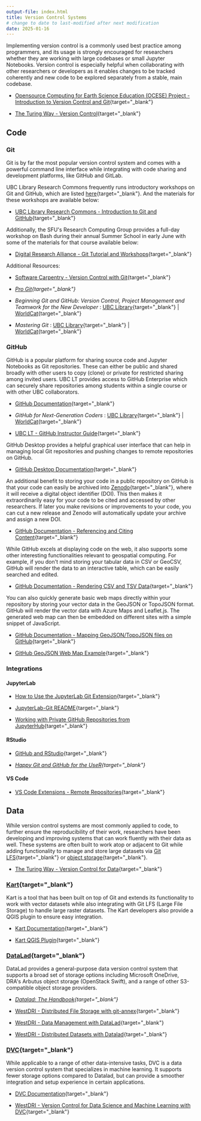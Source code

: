 ```yaml
---
output-file: index.html
title: Version Control Systems
# change to date to last-modified after next modification
date: 2025-01-16
---
```


Implementing version control is a commonly used best practice among programmers,
and its usage is strongly encouraged for researchers whether they are working
with large codebases or small Jupyter Notebooks. Version control is especially
helpful when collaborating with other researchers or developers as it enables
changes to be tracked coherently and new code to be explored separately from a
stable, main codebase.

- [Opensource Computing for Earth Science Education (OCESE) Project - Introduction to Version Control and Git](https://eoas-ubc.github.io/tut-git-intro.html){target="\_blank"}

- [The Turing Way - Version Control](https://the-turing-way.netlify.app/reproducible-research/vcs){target="\_blank"}

## Code

### Git

Git is by far the most popular version control system and comes with a powerful
command line interface while integrating with code sharing and development
platforms, like GitHub and GitLab.

UBC Library Research Commons frequently runs introductory workshops on Git and
GitHub, which are listed
[here](https://libcal.library.ubc.ca/calendar/?t=g&q=git){target="\_blank"}. And
the materials for these workshops are available below:

- [UBC Library Research Commons - Introduction to Git and GitHub](https://ubc-library-rc.github.io/intro-git/){target="\_blank"}

Additionally, the SFU's Research Computing Group provides a full-day workshop on
Bash during their annual Summer School in early June with some of the materials
for that course available below:

- [Digital Research Alliance - Git Tutorial and Workshops](https://mint.westdri.ca/git/){target="\_blank"}

Additional Resources:

- [Software Carpentry - Version Control with Git](https://swcarpentry.github.io/git-novice/){target="\_blank"}

- _[Pro Git](https://git-scm.com/book/en/v2){target="\_blank"}_

- _Beginning Git and GitHub: Version Control, Project Management and Teamwork
  for the New Developer_ :
  [UBC Library](https://go.exlibris.link/G3VfpGll){target="\_blank"} |
  [WorldCat](https://search.worldcat.org/title/1427243462){target="\_blank"}

- _Mastering Git_ :
  [UBC Library](https://go.exlibris.link/zJxLHm6W){target="\_blank"} |
  [WorldCat](https://search.worldcat.org/title/1454574509){target="\_blank"}

### GitHub

GitHub is a popular platform for sharing source code and Jupyter Notebooks as
Git repositories. These can either be public and shared broadly with other users
to copy (clone) or private for restricted sharing among invited users. UBC LT
provides access to GitHub Enterprise which can securely share repositories among
students within a single course or with other UBC collaborators.

- [GitHub Documentation](https://docs.github.com/en){target="\_blank"}

- _GitHub for Next-Generation Coders_ :
  [UBC Library](https://go.exlibris.link/CLVkVZyK){target="\_blank"} |
  [WorldCat](https://search.worldcat.org/title/1446794123){target="\_blank"}

- [UBC LT - GitHub Instructor Guide](https://lthub.ubc.ca/guides/github-instructor-guide/){target="\_blank"}

GitHub Desktop provides a helpful graphical user interface that can help in
managing local Git repositories and pushing changes to remote repositories on
GitHub.

- [GitHub Desktop Documentation](https://docs.github.com/en/desktop/installing-and-configuring-github-desktop/overview/getting-started-with-github-desktop){target="\_blank"}

An additional benefit to storing your code in a public repository on GitHub is
that your code can easily be archived into
[Zenodo](https://about.zenodo.org/){target="\_blank"}, where it will receive a
digital object identifier (DOI). This then makes it extraordinarily easy for
your code to be cited and accessed by other researchers. If later you make
revisions or improvements to your code, you can cut a new release and Zenodo
will automatically update your archive and assign a new DOI.

- [GitHub Documentation - Referencing and Citing Content](https://docs.github.com/en/repositories/archiving-a-github-repository/referencing-and-citing-content){target="\_blank"}

While GitHub excels at displaying code on the web, it also supports some other
interesting functionalities relevant to geospatial computing. For example, if
you don't mind storing your tabular data in CSV or GeoCSV, GitHub will render
the data to an interactive table, which can be easily searched and edited.

- [GitHub Documentation - Rendering CSV and TSV Data](https://docs.github.com/en/repositories/working-with-files/using-files/working-with-non-code-files#rendering-csv-and-tsv-data){target="\_blank"}

You can also quickly generate basic web maps directly within your repository by
storing your vector data in the GeoJSON or TopoJSON format. GitHub will render
the vector data with Azure Maps and Leaflet.js. The generated web map can then
be embedded on different sites with a simple snippet of JavaScript.

- [GitHub Documentation - Mapping GeoJSON/TopoJSON files on GitHub](https://docs.github.com/en/repositories/working-with-files/using-files/working-with-non-code-files#mapping-geojsontopojson-files-on-github){target="\_blank"}

- [GitHub GeoJSON Web Map Example](https://viewscreen.githubusercontent.com/view/geojson?url=https%3a%2f%2fraw.githubusercontent.com%2fbenbalter%2fdc-wifi-social%2fmaster%2fbars.geojson){target="\_blank"}

### Integrations

#### JupyterLab

- [How to Use the JupyterLab Git Extension](https://blog.reviewnb.com/jupyterlab-git-extension/){target="\_blank"}

- [JupyterLab-Git README](https://github.com/jupyterlab/jupyterlab-git#jupyterlab-git){target="\_blank"}

- [Working with Private GitHub Repositories from JupyterHub](https://ubc-geography.github.io/computing-resources/version-control-systems/jupyterhub-private-repo.html){target="\_blank"}

#### RStudio

- [GitHub and RStudio](https://resources.github.com/github-and-rstudio){target="\_blank"}

- _[Happy Git and GitHub for the UseR](https://happygitwithr.com/usage-intro.html){target="\_blank"}_

#### VS Code

- [VS Code Extensions - Remote Repositories](https://marketplace.visualstudio.com/items?itemName=github.remotehub){target="\_blank"}

## Data

While version control systems are most commonly applied to code, to further
ensure the reproducibility of their work, researchers have been developing and
improving systems that can work fluently with their data as well. These systems
are often built to work atop or adjacent to Git while adding functionality to
manage and store large datasets via
[Git LFS](https://git-lfs.com/){target="\_blank"} or
[object storage](https://ubc-geography.github.io/computing-resources/cloud-computing/object-storage.html){target="\_blank"}.

- [The Turing Way - Version Control for Data](https://the-turing-way.netlify.app/reproducible-research/vcs/vcs-data){target="\_blank"}

### [Kart](https://kartproject.org/){target="\_blank"}

Kart is a tool that has been built on top of Git and extends its functionality
to work with vector datasets while also integrating with Git LFS (Large File
Storage) to handle large raster datasets. The Kart developers also provide a
QGIS plugin to ensure easy integration.

- [Kart Documentation](https://docs.kartproject.org/en/latest/index.html){target="\_blank"}

- [Kart QGIS Plugin](https://plugins.qgis.org/plugins/kart/){target="\_blank"}

### [DataLad](https://www.datalad.org/){target="\_blank"}

DataLad provides a general-purpose data version control system that supports a
broad set of storage options including Microsoft OneDrive, DRA's Arbutus object
storage (OpenStack Swift), and a range of other S3-compatible object storage
providers.

- _[Datalad: The Handbook](https://handbook.datalad.org/en/latest/index.html){target="\_blank"}_

- [WestDRI - Distributed File Storage with git-annex](https://training.westdri.ca/tools/rdm/#distributed-file-storage-with-git-annex){target="\_blank"}

- [WestDRI - Data Management with DataLad](https://training.westdri.ca/tools/rdm/#data-management-with-datalad){target="\_blank"}

- [WestDRI - Distributed Datasets with Datalad](https://training.westdri.ca/tools/rdm/#distributed-datasets-with-datalad){target="\_blank"}

### [DVC](https://dvc.org/){target="\_blank"}

While applicable to a range of other data-intensive tasks, DVC is a data version
control system that specializes in machine learning. It supports fewer storage
options compared to Datalad, but can provide a smoother integration and setup
experience in certain applications.

- [DVC Documentation](https://dvc.org/doc){target="\_blank"}

- [WestDRI - Version Control for Data Science and Machine Learning with DVC](https://youtu.be/2MQVF78FRKs?si=b2UnIRcPPTMQSL7K){target="\_blank"}
